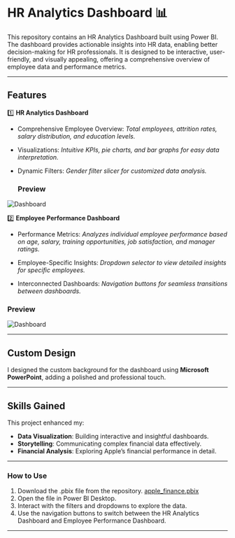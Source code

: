 # HR Analytics Dashboard 📊

This repository contains an HR Analytics Dashboard built using Power BI. The dashboard provides actionable insights into HR data, enabling better decision-making for HR professionals. It is designed to be interactive, user-friendly, and visually appealing, offering a comprehensive overview of employee data and performance metrics.

---

## Features

1️⃣ **HR Analytics Dashboard**
- Comprehensive Employee Overview:
  *Total employees, attrition rates, salary distribution, and education levels.*

- Visualizations:
  *Intuitive KPIs, pie charts, and bar graphs for easy data interpretation.*

- Dynamic Filters:
  *Gender filter slicer for customized data analysis.*

  ### Preview
![Dashboard](./screenshots/first_page.png)

2️⃣ **Employee Performance Dashboard**
- Performance Metrics:
*Analyzes individual employee performance based on age, salary, training opportunities, job satisfaction, and manager ratings.*

- Employee-Specific Insights:
*Dropdown selector to view detailed insights for specific employees.*

- Interconnected Dashboards:
*Navigation buttons for seamless transitions between dashboards.*

### Preview
![Dashboard](./screenshots/first_page.png)

---

## Custom Design
I designed the custom background for the dashboard using **Microsoft PowerPoint**, adding a polished and professional touch.

---

## Skills Gained
This project enhanced my:
- **Data Visualization**: Building interactive and insightful dashboards.
- **Storytelling**: Communicating complex financial data effectively.
- **Financial Analysis**: Exploring Apple’s financial performance in detail.
---

### How to Use
1. Download the .pbix file from the repository. [apple_finance.pbix](./apple_finance.pbix)
2. Open the file in Power BI Desktop.
3. Interact with the filters and dropdowns to explore the data.
4. Use the navigation buttons to switch between the HR Analytics Dashboard and Employee Performance Dashboard.

---
